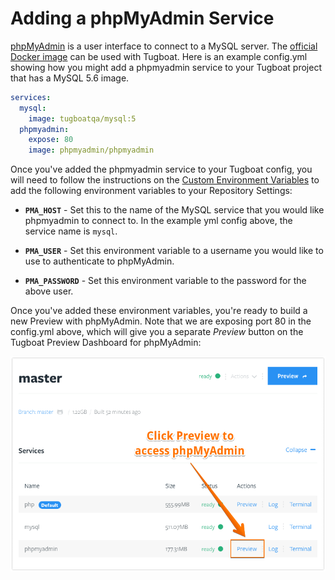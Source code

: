 # Adding a phpMyAdmin Service

[phpMyAdmin](https://www.phpmyadmin.net/) is a user interface to connect to a
MySQL server. The
[official Docker image](https://hub.docker.com/r/phpmyadmin/phpmyadmin) can be
used with Tugboat. Here is an example config.yml showing how you might add a
phpmyadmin service to your Tugboat project that has a MySQL 5.6 image.

```yaml
services:
  mysql:
    image: tugboatqa/mysql:5
  phpmyadmin:
    expose: 80
    image: phpmyadmin/phpmyadmin
```

Once you've added the phpmyadmin service to your Tugboat config, you will need
to follow the instructions on the
[Custom Environment Variables](../../advanced/custom-environment-variables/index.md)
to add the following environment variables to your Repository Settings:

- **`PMA_HOST`** - Set this to the name of the MySQL service that you would like
  phpmyadmin to connect to. In the example yml config above, the service name is
  `mysql`.

- **`PMA_USER`** - Set this environment variable to a username you would like to
  use to authenticate to phpMyAdmin.

- **`PMA_PASSWORD`** - Set this environment variable to the password for the
  above user.

Once you've added these environment variables, you're ready to build a new
Preview with phpMyAdmin. Note that we are exposing port 80 in the config.yml
above, which will give you a separate _Preview_ button on the Tugboat Preview
Dashboard for phpMyAdmin:

![Click Preview to access phpMyAdmin](_images/preview.png)
